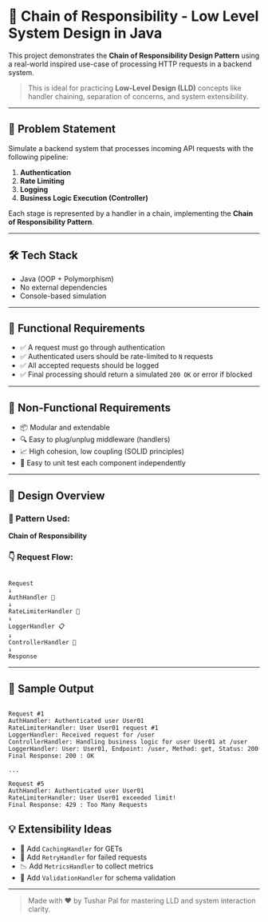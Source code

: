 
# 🔗 Chain of Responsibility - Low Level System Design in Java

This project demonstrates the **Chain of Responsibility Design Pattern** using a real-world inspired use-case of processing HTTP requests in a backend system.

> This is ideal for practicing **Low-Level Design (LLD)** concepts like handler chaining, separation of concerns, and system extensibility.

---

## 📌 Problem Statement

Simulate a backend system that processes incoming API requests with the following pipeline:

1. **Authentication**
2. **Rate Limiting**
3. **Logging**
4. **Business Logic Execution (Controller)**

Each stage is represented by a handler in a chain, implementing the **Chain of Responsibility Pattern**.

---

## 🛠️ Tech Stack

- Java (OOP + Polymorphism)
- No external dependencies
- Console-based simulation

---

## 🧱 Functional Requirements

- ✅ A request must go through authentication
- ✅ Authenticated users should be rate-limited to `N` requests
- ✅ All accepted requests should be logged
- ✅ Final processing should return a simulated `200 OK` or error if blocked

---

## 🚫 Non-Functional Requirements

- 📦 Modular and extendable
- 🔍 Easy to plug/unplug middleware (handlers)
- 📈 High cohesion, low coupling (SOLID principles)
- 🧪 Easy to unit test each component independently

---

## 🧠 Design Overview

### 📐 Pattern Used:
**Chain of Responsibility**

### 👇 Request Flow:
```

Request
↓
AuthHandler 🔐
↓
RateLimiterHandler 🚦
↓
LoggerHandler 📋
↓
ControllerHandler 🧠
↓
Response

```

---

## 🧪 Sample Output

```

Request #1
AuthHandler: Authenticated user User01
RateLimiterHandler: User User01 request #1
LoggerHandler: Received request for /user
ControllerHandler: Handling business logic for user User01 at /user
LoggerHandler: User: User01, Endpoint: /user, Method: get, Status: 200
Final Response: 200 : OK

...

Request #5
AuthHandler: Authenticated user User01
RateLimiterHandler: User User01 exceeded limit!
Final Response: 429 : Too Many Requests

```



## 💡 Extensibility Ideas

- 🧰 Add `CachingHandler` for GETs
- 🔄 Add `RetryHandler` for failed requests
- 📉 Add `MetricsHandler` to collect metrics
- 🧪 Add `ValidationHandler` for schema validation
---
> Made with ❤️ by Tushar Pal for mastering LLD and system interaction clarity.
> 
